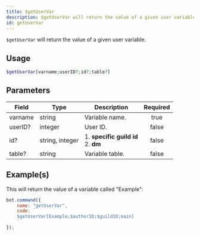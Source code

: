 ```yaml
---
title: $getUserVar
description: $getUserVar will return the value of a given user variable.
id: getUserVar
---
```


`$getUserVar` will return the value of a given user variable.

## Usage

```php
$getUserVar[varname;userID?;id?;table?]
```

## Parameters

| Field   | Type            | Description                               | Required |
| ------- | --------------- | ----------------------------------------- | :------: |
| varname | string          | Variable name.                            |  true    |
| userID? | integer         | User ID.                                  |  false   |
| id?     | string, integer | 1. **specific guild id** <br /> 2. **dm** |  false   |
| table?  | string          | Variable table.                           |  false   |

## Example(s)

This will return the value of a variable called "Example":

```javascript
bot.command({
    name: "getUserVar",
    code: `
    $getUserVar[Example;$authorID;$guildID;main]
    `
});
```